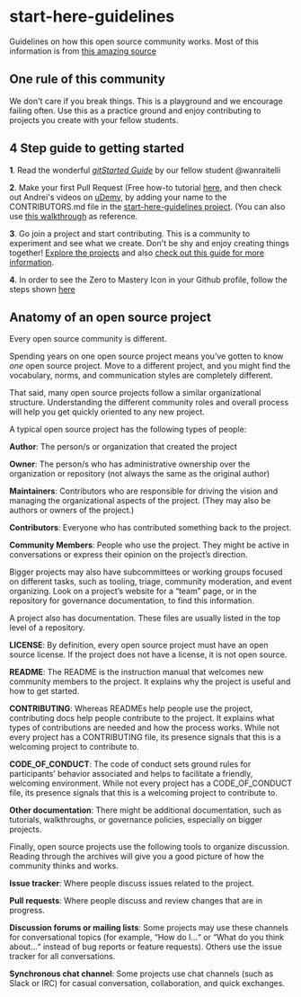 # start-here-guidelines

Guidelines on how this open source community works. Most of this information is from [this amazing source](https://opensource.guide/how-to-contribute/)

## One rule of this community

We don't care if you break things. This is a playground and we encourage failing often. Use this as a practice ground and enjoy contributing to projects you create with your fellow students.

## 4 Step guide to getting started

**1**. Read the wonderful [*gitStarted Guide*](https://github.com/zero-to-mastery/start-here-guidelines/blob/855a00243db60c71905f6e3afd95ebf2cf7459a0/gitstartedguideoptimized.pdf) by our fellow student @wanraitelli

**2**. Make your first Pull Request (Free how-to tutorial [here](http://makeapullrequest.com/), and then check out Andrei's videos on [uDemy](https://www.udemy.com/the-complete-web-developer-in-2018/learn/v4/t/lecture/8725782/), by adding your name to the CONTRIBUTORS.md file in the [start-here-guidelines project](https://github.com/zero-to-mastery/start-here-guidelines). (You can also use [this walkthrough]((https://github.com/Roshanjossey/first-contributions)) as reference.

**3**. Go join a project and start contributing. This is a community to experiment and see what we create. Don't be shy and enjoy creating things together! [Explore the projects](https://github.com/zero-to-mastery) and also
[check out this guide for more information](https://github.com/zero-to-mastery/start-here-guidelines/blob/master/Get%20Started.md).

**4**. In order to see the Zero to Mastery Icon in your Github profile, follow the steps shown [here](https://help.github.com/articles/publicizing-or-hiding-organization-membership/)

## Anatomy of an open source project

Every open source community is different.

Spending years on one open source project means you’ve gotten to know _one_ open source project. Move to a different project, and you might find the vocabulary, norms, and communication styles are completely different.

That said, many open source projects follow a similar organizational structure. Understanding the different community roles and overall process will help you get quickly oriented to any new project.

A typical open source project has the following types of people:

**Author**: The person/s or organization that created the project

**Owner**: The person/s who has administrative ownership over the organization or repository (not always the same as the original author)

**Maintainers**: Contributors who are responsible for driving the vision and managing the organizational aspects of the project. (They may also be authors or owners of the project.)

**Contributors**: Everyone who has contributed something back to the project.

**Community Members**: People who use the project. They might be active in conversations or express their opinion on the project’s direction.

Bigger projects may also have subcommittees or working groups focused on different tasks, such as tooling, triage, community moderation, and event organizing. Look on a project’s website for a “team” page, or in the repository for governance documentation, to find this information.

A project also has documentation. These files are usually listed in the top level of a repository.

**LICENSE**: By definition, every open source project must have an open source license. If the project does not have a license, it is not open source.

**README**: The README is the instruction manual that welcomes new community members to the project. It explains why the project is useful and how to get started.

**CONTRIBUTING**: Whereas READMEs help people use the project, contributing docs help people contribute to the project. It explains what types of contributions are needed and how the process works. While not every project has a CONTRIBUTING file, its presence signals that this is a welcoming project to contribute to.

**CODE_OF_CONDUCT**: The code of conduct sets ground rules for participants’ behavior associated and helps to facilitate a friendly, welcoming environment. While not every project has a CODE_OF_CONDUCT file, its presence signals that this is a welcoming project to contribute to.

**Other documentation**: There might be additional documentation, such as tutorials, walkthroughs, or governance policies, especially on bigger projects.

Finally, open source projects use the following tools to organize discussion. Reading through the archives will give you a good picture of how the community thinks and works.

**Issue tracker**: Where people discuss issues related to the project.

**Pull requests**: Where people discuss and review changes that are in progress.

**Discussion forums or mailing lists**: Some projects may use these channels for conversational topics (for example, “How do I…“ or “What do you think about…“ instead of bug reports or feature requests). Others use the issue tracker for all conversations.

**Synchronous chat channel**: Some projects use chat channels (such as Slack or IRC) for casual conversation, collaboration, and quick exchanges.

